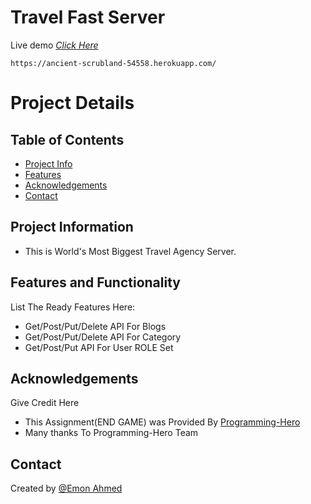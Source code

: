 # Travel Fast Server
Live demo [_Click Here_](https://ancient-scrubland-54558.herokuapp.com/)

```
https://ancient-scrubland-54558.herokuapp.com/
```


# Project Details

## Table of Contents
* [Project Info](#project-information)
* [Features](#features)
* [Acknowledgements](#acknowledgements)
* [Contact](#contact)


## Project Information
- This is World's Most Biggest Travel Agency Server.


## Features and Functionality
List The Ready Features Here:
- Get/Post/Put/Delete API For Blogs
- Get/Post/Put/Delete API For Category
- Get/Post/Put API For User ROLE Set



## Acknowledgements
Give Credit Here
- This Assignment(END GAME) was Provided By [Programming-Hero](https://web.programming-hero.com/)
- Many thanks To Programming-Hero Team


## Contact
Created by [@Emon Ahmed](https://www.emonahmed.com/)